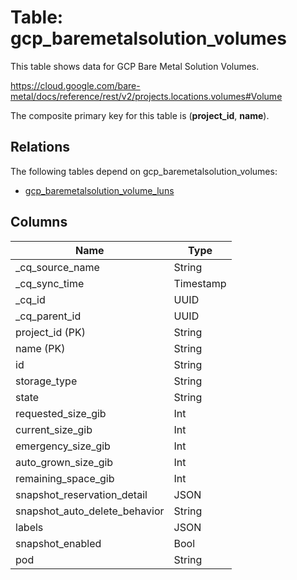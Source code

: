 # Table: gcp_baremetalsolution_volumes

This table shows data for GCP Bare Metal Solution Volumes.

https://cloud.google.com/bare-metal/docs/reference/rest/v2/projects.locations.volumes#Volume

The composite primary key for this table is (**project_id**, **name**).

## Relations

The following tables depend on gcp_baremetalsolution_volumes:
  - [gcp_baremetalsolution_volume_luns](gcp_baremetalsolution_volume_luns)

## Columns

| Name          | Type          |
| ------------- | ------------- |
|_cq_source_name|String|
|_cq_sync_time|Timestamp|
|_cq_id|UUID|
|_cq_parent_id|UUID|
|project_id (PK)|String|
|name (PK)|String|
|id|String|
|storage_type|String|
|state|String|
|requested_size_gib|Int|
|current_size_gib|Int|
|emergency_size_gib|Int|
|auto_grown_size_gib|Int|
|remaining_space_gib|Int|
|snapshot_reservation_detail|JSON|
|snapshot_auto_delete_behavior|String|
|labels|JSON|
|snapshot_enabled|Bool|
|pod|String|